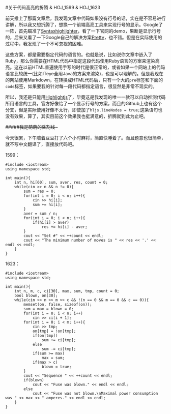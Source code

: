 #关于代码高亮的折腾 & HOJ_1599 & HOJ_1623  

前天推上了那篇文章后，我发现文章中代码如果没有行号的话，实在是不容易进行讲解，所以我又想折腾了，想换一个前端高亮工具来实现行号的显示。Google了一阵，首先瞄准了[Syntaxhighlighter](http://alexgorbatchev.com/SyntaxHighlighter/)，看了一下官网的demo，果断是显示行号的，后来又看了一下Google自己的解决方案[Pretty](http://code.google.com/p/google-code-prettify/)，也不错。但是在实际使用的过程中，我发现了一个不可忽视的困难。  

这些方案，都是需要指定代码的语言的。也就是说，比如说你文章中嵌入了Ruby，那么你需要在HTML代码中指定这段代码使用Ruby语言的方案来渲染高亮。这在以前HTML普遍使用手写的时代是很正常的，或者如果一个网站上的代码语言比较统一(比如ITeye全用Java的方案来渲染)，也是可以理解的。但是我现在的网站使用Markdown，在转换成HTML代码后，只有一个大的```pre```标签和下面的```code```标签，如果要我的针对每一段代码都指定语言，很显然是非常不现实的。  

所以，我还是只能用[Highlightjs](http://highlightjs.org/)了，毕竟这是我发现的唯一一款可以自动推测代码所用语言的工具，官方好像给了一个显示行号的方案，而且的Github上也有这个分支，但是实际使用好像不太行，即使加了```hljs.lineNodes = true;```这条语句也没有效果，算了，其实目前这个效果我也挺满意的，折腾就到此为止吧。  

#####~~~~~~~~~~~~我是萌萌的昏割线~~~~~~~~~~~~~  

今天很累，下午陪着豆豆打了六个小时麻将，简直快睡着了。而且题意也很简单，就不写中文翻译了，直接放代码吧。  

1599：  

	#include <iostream>
	using namespace std;
	
	int main(){
    	int n, hi[60], sum, aver, res, count = 0;
    	while(cin >> n && n != 0){
        	sum = res = 0;
        	for(int i = 0; i < n; i++){
            	cin >> hi[i];
            	sum += hi[i];
        	}
        	aver = sum / n;
        	for(int i = 0; i < n; i++){
            	if(hi[i] > aver)
                	res += hi[i] - aver;
        	}
        	cout << "Set #" << ++count << endl;
        	cout << "The minimum number of moves is " << res << '.' << endl << endl;
    	}
	}

1623：  

	#include <iostream>
	using namespace std;
	
	int main(){
    	int n, m, c, ci[30], max, sum, tmp, count = 0;
    	bool blown, on[30];
    	while(cin >> n >> m >> c && !(n == 0 && m == 0 && c == 0)){
        	memset(on, false, sizeof(on));
        	sum = max = blown = 0;
        	for(int i = 0; i < n; i++)
            	cin >> ci[i + 1];
        	for(int i = 0; i < m; i++){
            	cin >> tmp;
            	on[tmp] = !on[tmp];
            	if(on[tmp])
                	sum += ci[tmp];
            	else
                	sum -= ci[tmp];
            	if(sum >= max)
                	max = sum;
            	if(max > c)
                	blown = true;
        	}
        	cout << "Sequence " << ++count << endl;
        	if(blown)
            	cout << "Fuse was blown." << endl << endl;
        	else
            	cout << "Fuse was not blown.\nMaximal power consumption was " << max << " amperes." << endl << endl;
    	}
	}
